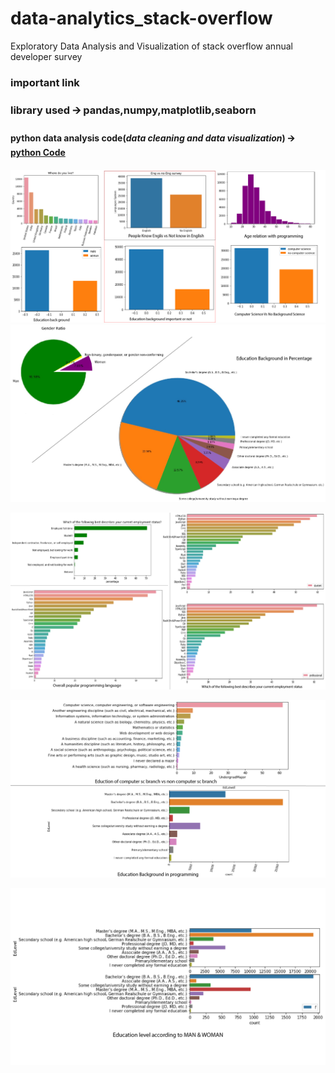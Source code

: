 # data-analytics_stack-overflow
Exploratory Data Analysis and Visualization of stack overflow annual developer survey

### important link
### library used 🡪 **pandas**,**numpy**,**matplotlib**,**seaborn**

#### python data analysis code(*data cleaning and data visualization*) 🡪  [python Code](https://github.com/gourangasatapathyvit/data-analytics_stack-overflow/blob/main/stackoverflow.ipynb)

####


![alt text](https://github.com/gourangasatapathyvit/data-analytics_stack-overflow/blob/main/Artboard%202.jpg)
![alt text](https://github.com/gourangasatapathyvit/data-analytics_stack-overflow/blob/main/Artboard%203.jpg)

![alt text](https://github.com/gourangasatapathyvit/data-analytics_stack-overflow/blob/main/Artboard%204.jpg)

![alt text](https://github.com/gourangasatapathyvit/data-analytics_stack-overflow/blob/main/Artboard%206.jpg)


![alt text](https://github.com/gourangasatapathyvit/data-analytics_stack-overflow/blob/main/Artboard%208.jpg)
